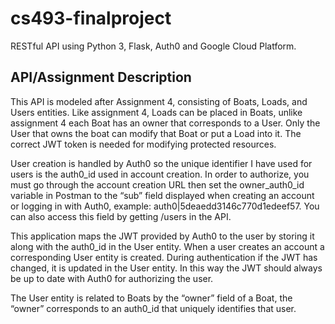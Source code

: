 # cs493-finalproject
RESTful API using Python 3, Flask, Auth0 and Google Cloud Platform.

## API/Assignment Description

This API is modeled after Assignment 4, consisting of Boats, Loads, and Users entities. Like assignment 4, Loads can be placed in Boats, unlike assignment 4 each Boat has an owner that corresponds to a User. Only the User that owns the boat can modify that Boat or put a Load into it. The correct JWT token is needed for modifying protected resources.
  
User creation is handled by Auth0 so the unique identifier I have used for users is the auth0_id used in account creation. In order to authorize, you must go through the account creation URL then set the owner_auth0_id variable in Postman to the “sub” field displayed when creating an account or logging in with Auth0, example: auth0|5deaedd3146c770d1edeef57.  You can also access this field by getting /users in the API.
  
This application maps the JWT provided by Auth0 to the user by storing it along with the auth0_id in the User entity. When a user creates an account a corresponding User entity is created. During authentication if the JWT has changed, it is updated in the User entity. In this way the JWT should always be up to date with Auth0 for authorizing the user.
  
The User entity is related to Boats by the “owner” field of a Boat, the “owner” corresponds to an auth0_id that uniquely identifies that user.
